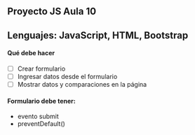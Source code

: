 ## Proyecto JS Aula 10

## Lenguajes: JavaScript, HTML, Bootstrap

#### Qué debe hacer

- [ ] Crear formulario
- [ ] Ingresar datos desde el formulario
- [ ] Mostrar datos y comparaciones en la página

#### Formulario debe tener:

- evento submit
- preventDefault()
